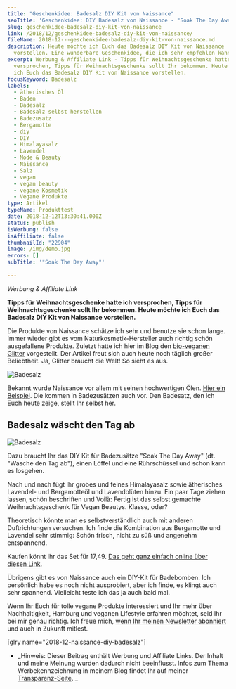 ```yaml
---
title: "Geschenkidee: Badesalz DIY Kit von Naissance"
seoTitle: 'Geschenkidee: DIY Badesalz von Naissance - "Soak The Day Away"'
slug: geschenkidee-badesalz-diy-kit-von-naissance
link: /2018/12/geschenkidee-badesalz-diy-kit-von-naissance/
fileName: 2018-12---geschenkidee-badesalz-diy-kit-von-naissance.md
description: Heute möchte ich Euch das Badesalz DIY Kit von Naissance
  vorstellen. Eine wunderbare Geschenkidee, die ich sehr empfehlen kann!
excerpt: Werbung & Affiliate Link - Tipps für Weihnachtsgeschenke hatte ich
  versprochen, Tipps für Weihnachtsgeschenke sollt Ihr bekommen. Heute möchte
  ich Euch das Badesalz DIY Kit von Naissance vorstellen.
focusKeyword: Badesalz
labels:
  - ätherisches Öl
  - Baden
  - Badesalz
  - Badesalz selbst herstellen
  - Badezusatz
  - Bergamotte
  - diy
  - DIY
  - Himalayasalz
  - Lavendel
  - Mode & Beauty
  - Naissance
  - Salz
  - vegan
  - vegan beauty
  - vegane Kosmetik
  - Vegane Produkte
type: Artikel
typeName: Produkttest
date: 2018-12-12T13:30:41.000Z
status: publish
isWerbung: false
isAffiliate: false
thumbnailId: "22904"
image: /img/demo.jpg
errors: []
subTitle: '"Soak The Day Away"'
  
---
```


_Werbung &amp; Affiliate Link_

**Tipps für Weihnachtsgeschenke hatte ich versprochen, Tipps für
Weihnachtsgeschenke sollt Ihr bekommen. Heute möchte ich Euch das Badesalz DIY
Kit von Naissance vorstellen.**

Die Produkte von Naissance schätze ich sehr und benutze sie schon lange. Immer
wieder gibt es vom Naturkosmetik-Hersteller auch richtig schön ausgefallene
Produkte. Zuletzt hatte ich hier im Blog den
[bio-veganen Glitter](/2018/08/veganer-bio-glitter-naissance/) vorgestellt. Der
Artikel freut sich auch heute noch täglich großer Beliebtheit. Ja, Glitter
braucht die Welt! So sieht es aus.

![Badesalz](http://cardamonchai.com/wp-content/uploads/2018/12/2018-12-09-naissance-badesalz-013-400x300.jpg "Selbst gemachtes Badesalz Bergamotte-Lavendel")

Bekannt wurde Naissance vor allem mit seinen hochwertigen Ölen.
[Hier ein Beispiel](/2018/09/mit-naegelkauen-aufhoeren/). Die kommen in
Badezusätzen auch vor. Den Badesatz, den ich Euch heute zeige, stellt Ihr selbst
her.

## Badesalz wäscht den Tag ab

![Badesalz](http://cardamonchai.com/wp-content/uploads/2018/12/2018-12-09-naissance-badesalz-002-400x300.jpg "Die Zutaten für das DIY-Badesalz")

Dazu braucht Ihr das DIY Kit für Badezusätze "Soak The Day Away" (dt. "Wasche
den Tag ab"), einen Löffel und eine Rührschüssel und schon kann es losgehen.

Nach und nach fügt Ihr grobes und feines Himalayasalz sowie ätherisches
Lavendel- und Bergamotteöl und Lavendblüten hinzu. Ein paar Tage ziehen lassen,
schön beschriften und Voilà: Fertig ist das selbst gemachte Weihnachtsgeschenk
für Vegan Beautys. Klasse, oder?

Theoretisch könnte man es selbstverständlich auch mit anderen Duftrichtungen
versuchen. Ich finde die Kombination aus Bergamotte und Lavendel sehr stimmig:
Schön frisch, nicht zu süß und angenehm entspannend.

Kaufen könnt Ihr das Set für 17,49.
[Das geht ganz einfach online über diesen Link](https://amzn.to/2QMkZst).

Übrigens gibt es von Naissance auch ein DIY-Kit für Badebomben. Ich persönlich
habe es noch nicht ausprobiert, aber ich finde, es klingt auch sehr spannend.
Vielleicht teste ich das ja auch bald mal.

Wenn Ihr Euch für tolle vegane Produkte interessiert und Ihr mehr über
Nachhaltigkeit, Hamburg und veganen Lifestyle erfahren möchtet, seid Ihr bei mir
genau richtig. Ich freue mich,
[wenn Ihr meinen Newsletter abonniert](#newsletter) und auch in Zukunft mitlest.

[glry name="2018-12-naissance-diy-badesalz"]

- _Hinweis: Dieser Beitrag enthält Werbung und Affiliate Links. Der Inhalt und
  meine Meinung wurden dadurch nicht beeinflusst. Infos zum Thema
  Werbekennzeichnung in meinem Blog findet Ihr auf meiner 
  [Transparenz-Seite](/werbung/). _

  